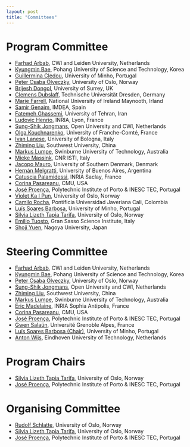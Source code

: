 ```yaml
---
layout: post
title: "Committees"
---
```


# Program Committee

 - [Farhad Arbab](https://homepages.cwi.nl/~farhad/), CWI and Leiden University, Netherlands
 - [Kyungmin Bae](http://sv.postech.ac.kr/~kmbae/), Pohang University of Science and Technology, Korea
 - [Guillermina Cledou](https://haslab.uminho.pt/mgc/), University of Minho, Portugal
 - [Peter Csaba Ölveczky](https://olveczky.se/), University of Oslo, Norway
 - [Brijesh Dongol](https://brijeshdongol.github.io), University of Surrey, UK
 - [Clemens Dubslaff](http://www.clemensdubslaff.de), Technische Universität Dresden, Germany
 - [Marie Farrell](https://mariefarrell.github.io), National University of Ireland Maynooth, Irland
 - [Samir Genaim](https://costa.fdi.ucm.es/~genaim/home/viewpost.php?post=CV), IMDEA, Spain
 - [Fatemeh Ghassemi](https://ece.ut.ac.ir/en/~fghassemi), University of Tehran, Iran
 - [Ludovic Henrio](https://lhenrio.github.io), INRIA, Lyon, France
 - [Sung-Shik Jongmans](https://sungshik.github.io/), Open University and CWI, Netherlands
 - [Olga Kouchnarenko](https://members.femto-st.fr/Olga-Kouchnarenko/en), University of Franche-Comté, France
 - [Ivan Lanese](https://www.unibo.it/sitoweb/ivan.lanese/en), University of Bologna, Italy
 - [Zhiming Liu](http://cis.swu.edu.cn/info/1013/1154.htm), Southwest University, China
 - [Markus Lumpe](https://www.swinburne.edu.au/research/our-research/access-our-research/find-a-researcher-or-supervisor/researcher-profile/?id=mlumpe), Swinburne University of Technology, Australia
 - [Mieke Massink](http://www1.isti.cnr.it/~Massink/), CNR ISTI, Italy
 - [Jacopo Mauro](https://jacopomauro.com), University of Southern Denmark, Denmark
 - [Hernán Melgratti](https://lafhis.dc.uba.ar/~melgratti), University of Buenos Aires, Argentina
 - [Catuscia Palamidessi](https://www.lix.polytechnique.fr/~catuscia/), INRIA Saclay, France
 - [Corina Pasareanu](https://www.cylab.cmu.edu/directory/bios/pasareanu-corina.html), CMU, USA
 - [José Proença](https://jose.proenca.org/), Polytechnic Institute of Porto & INESC TEC, Portugal
 - [Violet Ka I Pun](https://foldr.org/~violet/), University of Oslo, Norway
 - [Camilo Rocha](https://www.camilorocha.info), Pontificia Universidad Javeriana Cali, Colombia
 - [Luís Soares Barbosa](https://unu.edu/experts/luis-soares-barbosa.html), University of Minho, Portugal
 - [Silvia Lizeth Tapia Tarifa](https://www.mn.uio.no/ifi/english/people/aca/sltarifa/index.html), University of Oslo, Norway
 - [Emilio Tuosto](https://www.gssi.it/people/professors/lectures-computer-science/item/6408-tuosto-emilio), Gran Sasso Science Institute, Italy
 - [Shoji Yuen](https://www.sqlab.i.is.nagoya-u.ac.jp/person/yuen/index.html), Nagoya University, Japan
 

# Steering Committee

 - [Farhad Arbab](https://homepages.cwi.nl/~farhad/), CWI and Leiden University, Netherlands
 - [Kyungmin Bae](http://sv.postech.ac.kr/~kmbae/), Pohang University of Science and Technology, Korea
 - [Peter Csaba Ölveczky](https://olveczky.se/), University of Oslo, Norway
 - [Sung-Shik Jongmans](https://sungshik.github.io/), Open University and CWI, Netherlands
 - [Zhiming Liu](http://cis.swu.edu.cn/info/1013/1154.htm), Southwest University, China
 - [Markus Lumpe](https://www.swinburne.edu.au/research/our-research/access-our-research/find-a-researcher-or-supervisor/researcher-profile/?id=mlumpe), Swinburne University of Technology, Australia
 - [Eric Madelaine](http://www-sop.inria.fr/members/Eric.Madelaine/), INRIA Sophia Antipolis, France
 - [Corina Pasareanu](https://www.cylab.cmu.edu/directory/bios/pasareanu-corina.html), CMU, USA
 - [José Proença](https://jose.proenca.org/), Polytechnic Institute of Porto & INESC TEC, Portugal
 - [Gwen Salaün](https://convecs.inria.fr/people/Gwen.Salaun/), Université Grenoble Alpes, France
 - [Luís Soares Barbosa (Chair)](https://unu.edu/experts/luis-soares-barbosa.html), University of Minho, Portugal
 - [Anton Wijs](https://www.win.tue.nl/~awijs/), Eindhoven University of Technology, Netherlands

# Program Chairs

 - [Silvia Lizeth Tapia Tarifa](https://www.mn.uio.no/ifi/english/people/aca/sltarifa/index.html), University of Oslo, Norway
 - [José Proença](https://jose.proenca.org/), Polytechnic Institute of Porto & INESC TEC, Portugal

# Organising Committee

 - [Rudolf Schlatte](https://www.mn.uio.no/ifi/english/people/aca/rudi/), University of Oslo, Norway
 - [Silvia Lizeth Tapia Tarifa](https://www.mn.uio.no/ifi/english/people/aca/sltarifa/index.html), University of Oslo, Norway
 - [José Proença](https://jose.proenca.org/), Polytechnic Institute of Porto & INESC TEC, Portugal
